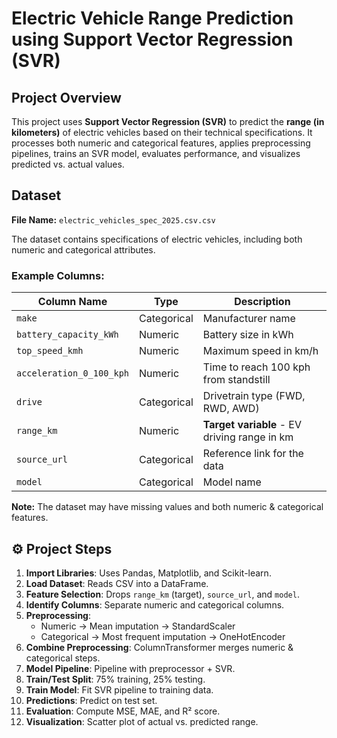 # Electric Vehicle Range Prediction using Support Vector Regression (SVR)

##  Project Overview
This project uses **Support Vector Regression (SVR)** to predict the **range (in kilometers)** of electric vehicles based on their technical specifications. It processes both numeric and categorical features, applies preprocessing pipelines, trains an SVR model, evaluates performance, and visualizes predicted vs. actual values.

##  Dataset
**File Name:** `electric_vehicles_spec_2025.csv.csv`

The dataset contains specifications of electric vehicles, including both numeric and categorical attributes.

### Example Columns:
| Column Name       | Type        | Description |
|-------------------|-------------|-------------|
| `make`            | Categorical | Manufacturer name |
| `battery_capacity_kWh` | Numeric     | Battery size in kWh |
| `top_speed_kmh`   | Numeric     | Maximum speed in km/h |
| `acceleration_0_100_kph` | Numeric     | Time to reach 100 kph from standstill |
| `drive`           | Categorical | Drivetrain type (FWD, RWD, AWD) |
| `range_km`        | Numeric     | **Target variable** - EV driving range in km |
| `source_url`      | Categorical | Reference link for the data |
| `model`           | Categorical | Model name |

**Note:** The dataset may have missing values and both numeric & categorical features.

## ⚙️ Project Steps
1. **Import Libraries**: Uses Pandas, Matplotlib, and Scikit-learn.
2. **Load Dataset**: Reads CSV into a DataFrame.
3. **Feature Selection**: Drops `range_km` (target), `source_url`, and `model`.
4. **Identify Columns**: Separate numeric and categorical columns.
5. **Preprocessing**:  
   - Numeric → Mean imputation → StandardScaler  
   - Categorical → Most frequent imputation → OneHotEncoder
6. **Combine Preprocessing**: ColumnTransformer merges numeric & categorical steps.
7. **Model Pipeline**: Pipeline with preprocessor + SVR.
8. **Train/Test Split**: 75% training, 25% testing.
9. **Train Model**: Fit SVR pipeline to training data.
10. **Predictions**: Predict on test set.
11. **Evaluation**: Compute MSE, MAE, and R² score.
12. **Visualization**: Scatter plot of actual vs. predicted range.
